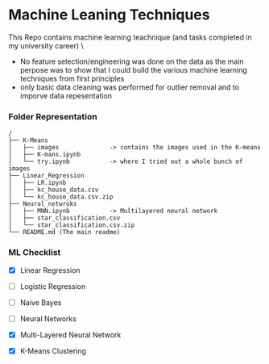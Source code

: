 # Machine Leaning Techniques

This Repo contains machine learning teachnique (and tasks completed in my university career)
\
- No feature selection/engineering was done on the data as the main perpose was to show that I could build the various machine learning techniques from first principles
- only basic data cleaning was performed for outlier removal and to imporve data repesentation
### Folder Representation
 ```
/
├── K-Means
│   ├── images              -> contains the images used in the K-means
│   ├── K-mans.ipynb
│   └── try.ipynb           -> where I tried out a whole bunch of images
├── Linear_Regression
│   ├── LR.ipynb
│   ├── kc_house_data.csv 
│   └── kc_house_data.csv.zip
├── Neural_netwroks
│   ├── MNN.ipynb           -> Multilayered neural network
│   ├── star_classification.csv
│   └── star_classification.csv.zip
└── README.md (The main readme)
 ```

### ML Checklist
- [x] Linear Regression
- [ ] Logistic Regression
- [ ] Naive Bayes
- [ ] Neural Networks
- [x] Multi-Layered Neural Network
- [x] K-Means Clustering

